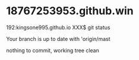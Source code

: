 # 18767253953.github.win
192:kingsone995.github.io XXX$ git status

Your branch is up to date with 'origin/mast

nothing to commit, working tree clean
